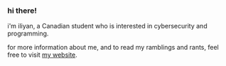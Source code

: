 ### hi there!

i'm iliyan, a Canadian student who is interested in cybersecurity and programming.

for more information about me, and to read my ramblings and rants, feel free to visit [my website](https://iliyan.me).
